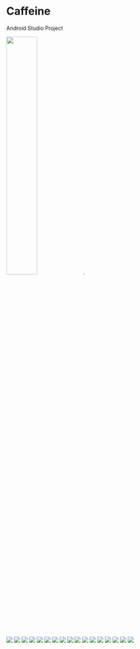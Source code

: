 # Caffeine
Android Studio Project

<img src="ss1.png" width="40%" margin = "auto">.

![](ss1.png)
![](ss2.png)
![](ss3.png)
![](ss4.png)
![](ss5.png)
![](ss6.png)
![](ss7.png)
![](ss8.png)
![](ss9.png)
![](ss10.png)
![](ss11.png)
![](ss12.png)
![](ss13.png)
![](ss14.png)
![](ss15.png)
![](ss16.png)
![](ss17.png)

